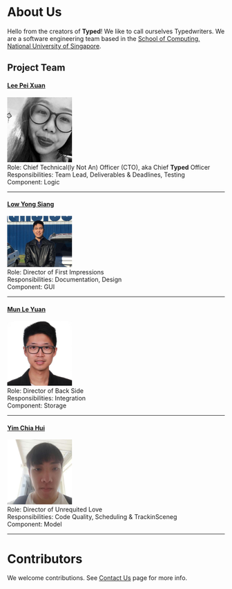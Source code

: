 # About Us

Hello from the creators of **Typed**! We like to call ourselves Typedwriters. We are a software engineering team based in the [School of Computing, National University of Singapore](http://www.comp.nus.edu.sg).

## Project Team

#### [Lee Pei Xuan](http://github.com/pyxyyy) <br>
<img src="images/pyxyyy.jpg" width="150"><br>
Role: Chief Technical(ly Not An) Officer (CTO), aka Chief **Typed** Officer <br>
Responsibilities: Team Lead, Deliverables & Deadlines, Testing <br>
Component: Logic

-----

#### [Low Yong Siang](http://github.com/YongSiang94)
<img src="images/yongsiang94.jpg" width="150"><br>
Role: Director of First Impressions <br>
Responsibilities: Documentation, Design <br>
Component: GUI

-----

#### [Mun Le Yuan](http://github.com/Ley94)
<img src="images/ley94.jpg" width="150"><br>
Role: Director of Back Side <br>
Responsibilities: Integration <br>
Component: Storage

-----

#### [Yim Chia Hui](http://github.com/sharkey1314)
<img src="images/sharkey1314.jpg" width="150"><br>
Role: Director of Unrequited Love<br>
Responsibilities: Code Quality, Scheduling & TrackinSceneg <br>
Component: Model

-----

# Contributors

We welcome contributions. See [Contact Us](ContactUs.md) page for more info.
